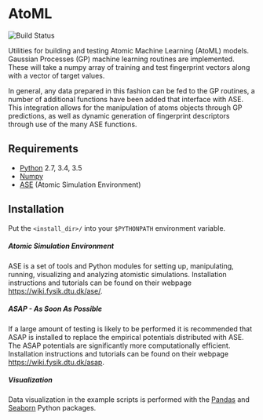 # AtoML
![Build Status](https://gitlab.com/atoML/AtoML/badges/master/build.svg)

Utilities for building and testing Atomic Machine Learning (AtoML) models.
Gaussian Processes (GP) machine learning routines are implemented. These
will take a numpy array of training and test fingerprint vectors along with a
vector of target values.

In general, any data prepared in this fashion can be fed to the GP routines,
a number of additional functions have been added that interface with ASE. This
integration allows for the manipulation of atoms objects through GP
predictions, as well as dynamic generation of fingerprint descriptors through
use of the many ASE functions.

## Requirements

*   [Python](https://www.python.org) 2.7, 3.4, 3.5
*   [Numpy](https://docs.scipy.org/doc/numpy/reference/)
*   [ASE](https://wiki.fysik.dtu.dk/ase/) (Atomic Simulation Environment)

## Installation

Put the `<install_dir>/` into your `$PYTHONPATH` environment variable.

##### Atomic Simulation Environment

ASE is a set of tools and Python modules for setting up, manipulating,
running, visualizing and analyzing atomistic simulations. Installation
instructions and tutorials can be found on their webpage
<https://wiki.fysik.dtu.dk/ase/>.

##### ASAP - As Soon As Possible

If a large amount of testing is likely to be performed it is recommended that
ASAP is installed to replace the empirical potentials distributed with ASE. The
ASAP potentials are significantly more computationally efficient.
Installation instructions and tutorials can be found on their webpage
<https://wiki.fysik.dtu.dk/asap>.

##### Visualization

Data visualization in the example scripts is performed with the
[Pandas](http://pandas.pydata.org) and [Seaborn](http://seaborn.pydata.org)
Python packages.
